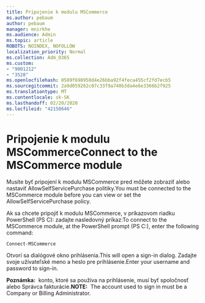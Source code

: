 ```yaml
---
title: Pripojenie k modulu MSCommerce
ms.author: pebaum
author: pebaum
manager: mnirkhe
ms.audience: Admin
ms.topic: article
ROBOTS: NOINDEX, NOFOLLOW
localization_priority: Normal
ms.collection: Adm_O365
ms.custom:
- "9001212"
- "3528"
ms.openlocfilehash: 0589f698958d4e26bba92f4feca455cf2fd7ecb5
ms.sourcegitcommit: 2a9d059262c07c33f9a740b3da4e6e3366b2f925
ms.translationtype: MT
ms.contentlocale: sk-SK
ms.lasthandoff: 02/20/2020
ms.locfileid: "42158646"
---
```

# <a name="connect-to-the-mscommerce-module"></a><span data-ttu-id="35650-102">Pripojenie k modulu MSCommerce</span><span class="sxs-lookup"><span data-stu-id="35650-102">Connect to the MSCommerce module</span></span>

<span data-ttu-id="35650-103">Musíte byť pripojení k modulu MSCommerce pred môžete zobraziť alebo nastaviť AllowSelfServicePurchase politiky.</span><span class="sxs-lookup"><span data-stu-id="35650-103">You must be connected to the MSCommerce module before you can view or set the AllowSelfServicePurchase policy.</span></span>  

<span data-ttu-id="35650-104">Ak sa chcete pripojiť k modulu MSCommerce, v príkazovom riadku PowerShell (PS C\): zadajte nasledovný príkaz:</span><span class="sxs-lookup"><span data-stu-id="35650-104">To connect to the MSCommerce module, at the PowerShell prompt (PS C:\), enter the following command:</span></span>

`Connect-MSCommerce`

<span data-ttu-id="35650-105">Otvorí sa dialógové okno prihlásenia.</span><span class="sxs-lookup"><span data-stu-id="35650-105">This will open a sign-in dialog.</span></span> <span data-ttu-id="35650-106">Zadajte svoje užívateľské meno a heslo pre prihlásenie.</span><span class="sxs-lookup"><span data-stu-id="35650-106">Enter your username and password to sign-in.</span></span>

<span data-ttu-id="35650-107">**Poznámka:**&nbsp;&nbsp;konto, ktoré sa používa na prihlásenie, musí byť spoločnosť alebo Správca fakturácie.</span><span class="sxs-lookup"><span data-stu-id="35650-107">**NOTE:**&nbsp;&nbsp;The account used to sign in must be a Company or Billing Administrator.</span></span>
